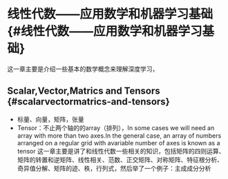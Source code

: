# 线性代数——应用数学和机器学习基础 {#线性代数——应用数学和机器学习基础}

这一章主要是介绍一些基本的数学概念来理解深度学习，

## Scalar,Vector,Matrics and Tensors {#scalarvectormatrics-and-tensors}

* 标量、向量，矩阵，张量
* Tensor：不止两个轴的的array（排列），In some cases we will need an array with more than two axes.In the general case, an array of numbers arranged on a regular grid with avariable number of axes is known as a tensor 这一章主要是讲了和线性代数一些相关的知识，包括矩阵的四则运算、矩阵的转置和逆矩阵、线性相关、范数、正交矩阵、对称矩阵、特征根分析、奇异值分解、矩阵的迹、秩，行列式，然后举了一个例子：主成成分分析



